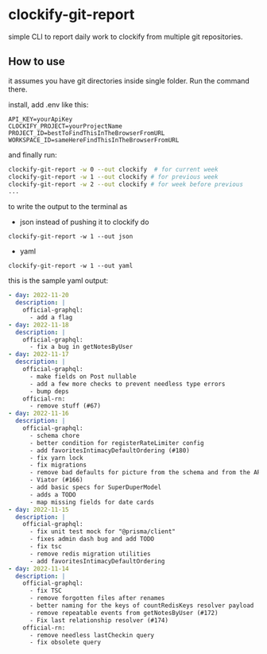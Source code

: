 # clockify-git-report

simple CLI to report daily work to clockify from multiple git repositories.

## How to use

it assumes you have git directories inside single folder. Run the command there.

install, add .env like this:

```
API_KEY=yourApiKey
CLOCKIFY_PROJECT=yourProjectName
PROJECT_ID=bestToFindThisInTheBrowserFromURL
WORKSPACE_ID=sameHereFindThisInTheBrowserFromURL
```

and finally run:

```bash
clockify-git-report -w 0 --out clockify  # for current week
clockify-git-report -w 1 --out clockify # for previous week
clockify-git-report -w 2 --out clockify # for week before previous
...
```

to write the output to the terminal as

- json instead of pushing it to clockify do

```
clockify-git-report -w 1 --out json
```

- yaml

```
clockify-git-report -w 1 --out yaml
```

this is the sample yaml output:
```yaml
- day: 2022-11-20
  description: |
    official-graphql:
      - add a flag
- day: 2022-11-18
  description: |
    official-graphql:
      - fix a bug in getNotesByUser
- day: 2022-11-17
  description: |
    official-graphql:
      - make fields on Post nullable
      - add a few more checks to prevent needless type errors
      - bump deps
    official-rn:
      - remove stuff (#67)
- day: 2022-11-16
  description: |
    official-graphql:
      - schema chore
      - better condition for registerRateLimiter config
      - add favoritesIntimacyDefaultOrdering (#180)
      - fix yarn lock
      - fix migrations
      - remove bad defaults for picture from the schema and from the API (#181)
      - Viator (#166)
      - add basic specs for SuperDuperModel
      - adds a TODO
      - map missing fields for date cards
- day: 2022-11-15
  description: |
    official-graphql:
      - fix unit test mock for "@prisma/client"
      - fixes admin dash bug and add TODO
      - fix tsc
      - remove redis migration utilities
      - add favoritesIntimacyDefaultOrdering
- day: 2022-11-14
  description: |
    official-graphql:
      - fix TSC
      - remove forgotten files after renames
      - better naming for the keys of countRedisKeys resolver payload
      - remove repeatable events from getNotesByUser (#172)
      - Fix last relationship resolver (#174)
    official-rn:
      - remove needless lastCheckin query
      - fix obsolete query



```

